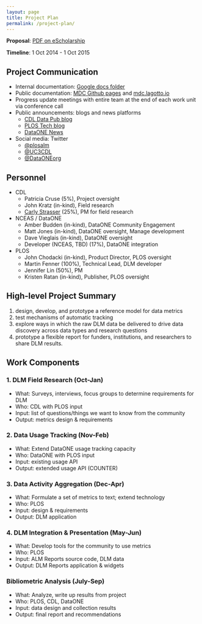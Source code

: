 ```yaml
---
layout: page
title: Project Plan
permalink: /project-plan/
---
```


**Proposal**: [PDF on eScholarship](http://escholarship.org/uc/item/9kf081vf)

**Timeline**: 1 Oct 2014 - 1 Oct 2015

## Project Communication

* Internal documentation: [Google docs folder](https://drive.google.com/#folders/0Bwq_OgwoRF1AekZaTkRwNUlUd3M)
* Public documentation: [MDC Github pages](http://github.com/lagotto/MDC) and [mdc.lagotto.io](http://mdc.lagotto.io)
* Progress update meetings with entire team at the end of each work unit via conference call
* Public announcements: blogs and news platforms
  * [CDL Data Pub blog](http://datapub.cdlib.org)
  * [PLOS Tech blog](http://blogs.plos.org/tech)
  * [DataONE News](https://www.dataone.org/news)
* Social media: Twitter
  * [@plosalm](http://twitter.com/plosalm)
  * [@UC3CDL](http://twitter.com/UC3CDL)
  * [@DataONEorg](http://twitter.com/DataONEorg)

## Personnel

* CDL
  * Patricia Cruse (5%), Project oversight
  * John Kratz (in-kind), Field research
  * [Carly Strasser](http://carlystrasser.net) (25%), PM for field research
* NCEAS / DataONE
  * Amber Budden (in-kind), DataONE Community Engagement
  * Matt Jones (in-kind), DataONE oversight, Manage development
  * Dave Vieglais (in-kind), DataONE oversight
  * Developer (NCEAS, TBD) (17%), DataONE integration
* PLOS
  * John Chodacki (in-kind), Product Director, PLOS oversight
  * Martin Fenner (100%), Technical Lead, DLM developer
  * Jennifer Lin (50%), PM
  * Kristen Ratan (in-kind), Publisher, PLOS oversight


## High-level Project Summary

1. design, develop, and prototype a reference model for data metrics
1. test mechanisms of automatic tracking
1. explore ways in which the raw DLM data be delivered to drive data discovery across data types and research questions
1. prototype a flexible report for funders, institutions, and researchers to share DLM results.

## Work Components

### 1. DLM Field Research (Oct-Jan)

  * What: Surveys, interviews, focus groups to determine requirements for DLM
  * Who: CDL with PLOS input
  * Input: list of questions/things we want to know from the community
  * Output: metrics design & requirements

### 2. Data Usage Tracking (Nov-Feb)

  * What: Extend DataONE usage tracking capacity
  * Who: DataONE with PLOS input
  * Input: existing usage API
  * Output: extended usage API (COUNTER)

### 3. Data Activity Aggregation (Dec-Apr)

  * What: Formulate a set of metrics to text; extend technology
  * Who: PLOS
  * Input: design & requirements
  * Output: DLM application

### 4. DLM Integration & Presentation (May-Jun)

  * What:  Develop tools for the community to use metrics
  * Who: PLOS
  * Input: ALM Reports source code, DLM data
  * Output: DLM Reports application & widgets

### Bibliometric Analysis (July-Sep)

  * What: Analyze, write up results from project
  * Who: PLOS, CDL, DataONE
  * Input: data design and collection results
  * Output: final report and recommendations
